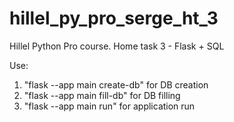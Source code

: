 # hillel_py_pro_serge_ht_3
Hillel Python Pro course. Home task 3 - Flask + SQL


Use:

1. "flask --app main create-db" for DB creation
2. "flask --app main fill-db" for DB filling
3. "flask --app main run" for application run
